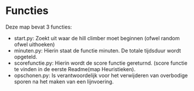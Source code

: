 # Functies

Deze map bevat 3 functies:
- start.py: Zoekt uit waar de hill climber moet beginnen (ofwel random ofwel uithoeken)
- minuten.py: Hierin staat de functie minuten. De totale tijdsduur wordt opgeteld.
- scorefunctie.py: Hierin wordt de score functie gereturnd. (score functie te 
vinden in de eerste Readme(map Heuristieken). 
- opschonen.py: Is verantwoordelijk voor het verwijderen van overbodige sporen na het maken van een lijnvoering.

